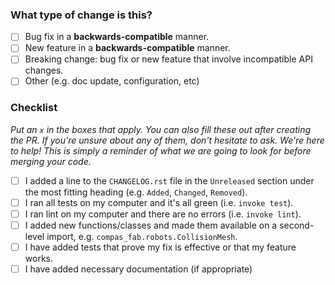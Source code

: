 <!-- Thank you for your pull request!  -->
<!-- Please start by describing your change in a few sentences. -->
<!-- You can erase any parts of this template not applicable to your Pull Request. -->

### What type of change is this?

- [ ] Bug fix in a **backwards-compatible** manner.
- [ ] New feature in a **backwards-compatible** manner.
- [ ] Breaking change: bug fix or new feature that involve incompatible API changes.
- [ ] Other (e.g. doc update, configuration, etc)

### Checklist

_Put an `x` in the boxes that apply. You can also fill these out after creating the PR. If you're unsure about any of them, don't hesitate to ask. We're here to help! This is simply a reminder of what we are going to look for before merging your code._

- [ ] I added a line to the `CHANGELOG.rst` file in the `Unreleased` section under the most fitting heading (e.g. `Added`, `Changed`, `Removed`).
- [ ] I ran all tests on my computer and it's all green (i.e. `invoke test`).
- [ ] I ran lint on my computer and there are no errors (i.e. `invoke lint`).
- [ ] I added new functions/classes and made them available on a second-level import, e.g. `compas_fab.robots.CollisionMesh`.
- [ ] I have added tests that prove my fix is effective or that my feature works.
- [ ] I have added necessary documentation (if appropriate)
